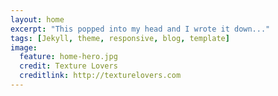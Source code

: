 ```yaml
---
layout: home
excerpt: "This popped into my head and I wrote it down..."
tags: [Jekyll, theme, responsive, blog, template]
image:
  feature: home-hero.jpg
  credit: Texture Lovers
  creditlink: http://texturelovers.com
---
```

